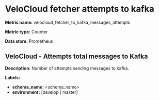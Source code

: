 # VeloCloud fetcher attempts to kafka #

**Metric name:** velocloud_fetcher_to_kafka_messages_attempts

**Metric type:** Counter

**Data store:** Prometheus

## VeloCloud - Attempts total messages to Kafka ##

**Description:** Number of attempts sending messages to kafka.

**Labels:**

- **schema_name:** <schema_name\>
- **environment:** [develop | master]
